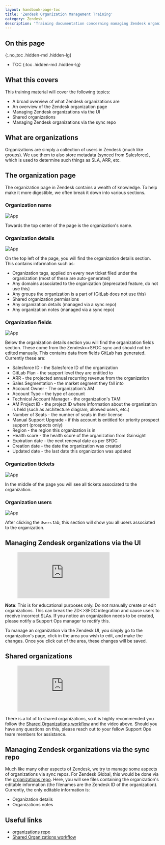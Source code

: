 ```yaml
---
layout: handbook-page-toc
title: 'Zendesk Organization Management Training'
category: Zendesk
description: 'Training documentation concerning managing Zendesk organizations'
---
```


## On this page
{:.no_toc .hidden-md .hidden-lg}

- TOC
{:toc .hidden-md .hidden-lg}

## What this covers

This training material will cover the following topics:

* A broad overview of what Zendesk organizations are
* An overview of the Zendesk organization page
* Managing Zendesk organizations via the UI
* Shared organizations
* Managing Zendesk organizations via the sync repo

## What are organizations

Organizations are simply a collection of users in Zendesk (much like groups). We
use them to also store metadata (synced from Salesforce), which is used to
determine such things as SLA, ARR, etc.

## The organization page

The organization page in Zendesk contains a wealth of knowledge. To help make it
more digestible, we often break it down into various sections.

### Organization name

![App](/images/support/organization_page_name.jpg)

Towards the top center of the page is the organization's name.

### Organization details

![App](/images/support/organization_page_details.jpg)

On the top left of the page, you will find the organization details section.
This contains information such as:

* Organization tags, applied on every new ticket filed under the organization
  (most of these are auto-generated)
* Any domains associated to the organization (deprecated feature, do not use
  this)
* Any groups the organization is a part of (GitLab does not use this)
* Shared organization permissions
* Any organization details (managed via a sync repo)
* Any organization notes (managed via a sync repo)

### Organization fields

![App](/images/support/organization_page_fields2.png)


Below the organization details section you will find the organization fields
section. These come from the Zendesk<>SFDC sync and should not be edited
manually. This contains data from fields GitLab has generated. Currently these
are:

* Salesforce ID - the Salesforce ID of the organization
* GitLab Plan - the support level they are entitled to
* ARR - the projected annual recurring revenue from the organization
* Sales Segmentation - the market segment they fall into
* Account Owner - The organization's AM
* Account Type - the type of account
* Technical Account Manager - the organization's TAM
* AM Project ID - the project ID where information about the organization is
  held (such as architecture diagram, allowed users, etc.)
* Number of Seats - the number of seats in their license
* Manual Support Upgrade - if this account is entitled for priority prospect
  support (prospects only)
* Region - the region this organization is in
* Health score - the health score of the organization from Gainsight
* Expiration date - the next renewal date as per SFDC
* Creation date - the date the organization was created
* Updated date - the last date this organization was updated

### Organization tickets

![App](/images/support/organization_page_tickets.jpg)

In the middle of the page you will see all tickets associated to the
organization.

### Organization users

![App](/images/support/organization_page_users.jpg)

After clicking the `Users` tab, this section will show you all users associated
to the organization.

## Managing Zendesk organizations via the UI

<figure class="video_container">
  <iframe src="https://www.youtube.com/embed/sxWLhZgNBjw" frameborder="0" allowfullscreen="true"> </iframe>
</figure>

**Note**: This is for educational purposes only. Do not manually create or edit
organizations. This can break the ZD<>SFDC integration and cause users to
receive incorrect SLAs. If you notice an organization needs to be created,
please notify a Support Ops manager to rectify this.

To manage an organization via the Zendesk UI, you simply go to the
organization's page, click in the area you wish to edit, and make the changes.
Once you click out of the area, these changes will be saved.

## Shared organizations

<figure class="video_container">
  <iframe src="https://www.youtube.com/embed/cDUsyt6pIlk" frameborder="0" allowfullscreen="true"> </iframe>
</figure>

There is a lot of to shared organizations, so it is highly recommended you
follow the
[Shared Organizations workflow](../workflows/shared_organizations.html) and the
video above. Should you have any questions on this, please reach out to your
fellow Support Ops team members for assistance.

## Managing Zendesk organizations via the sync repo

Much like many other aspects of Zendesk, we try to manage some aspects of
organizations via sync repos. For Zendesk Global, this would be done via the
[organizations repo](https://gitlab.com/gitlab-com/support/support-ops/zendesk-global/organizations).
Here, you will see files containing the organization's editable information
(the filenames are the Zendesk ID of the organization). Currently, the only
editable information is:

* Organization details
* Organizations notes

## Useful links

* [organizations repo](https://gitlab.com/gitlab-com/support/support-ops/zendesk-global/organizations)
* [Shared Organizations workflow](../workflows/shared_organizations.html)
